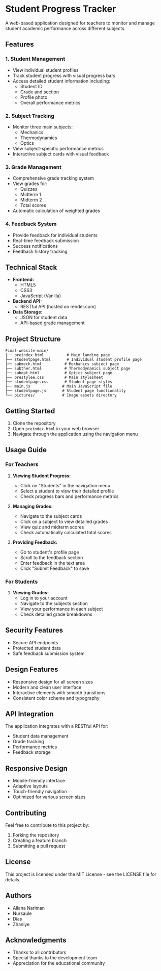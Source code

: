 # Student Progress Tracker

A web-based application designed for teachers to monitor and manage student academic performance across different subjects.

## Features

### 1. Student Management
- View individual student profiles
- Track student progress with visual progress bars
- Access detailed student information including:
  - Student ID
  - Grade and section
  - Profile photo
  - Overall performance metrics

### 2. Subject Tracking
- Monitor three main subjects:
  - Mechanics
  - Thermodynamics
  - Optics
- View subject-specific performance metrics
- Interactive subject cards with visual feedback

### 3. Grade Management
- Comprehensive grade tracking system
- View grades for:
  - Quizzes
  - Midterm 1
  - Midterm 2
  - Total scores
- Automatic calculation of weighted grades

### 4. Feedback System
- Provide feedback for individual students
- Real-time feedback submission
- Success notifications
- Feedback history tracking

## Technical Stack

- **Frontend:**
  - HTML5
  - CSS3
  - JavaScript (Vanilla)
- **Backend API:**
  - RESTful API (hosted on render.com)
- **Data Storage:**
  - JSON for student data
  - API-based grade management

## Project Structure

```
Final-website-main/
├── preindex.html          # Main landing page
├── studentpage.html       # Individual student profile page
├── submech.html          # Mechanics subject page
├── subther.html          # Thermodynamics subject page
├── subopt.html           # Optics subject page
├── prestylee.css         # Main stylesheet
├── studentpage.css       # Student page styles
├── main.js              # Main JavaScript file
├── studentpage.js       # Student page functionality
└── pictures/            # Image assets directory
```

## Getting Started

1. Clone the repository
2. Open `preindex.html` in your web browser
3. Navigate through the application using the navigation menu

## Usage Guide

### For Teachers

1. **Viewing Student Progress:**
   - Click on "Students" in the navigation menu
   - Select a student to view their detailed profile
   - Check progress bars and performance metrics

2. **Managing Grades:**
   - Navigate to the subject cards
   - Click on a subject to view detailed grades
   - View quiz and midterm scores
   - Check automatically calculated total scores

3. **Providing Feedback:**
   - Go to student's profile page
   - Scroll to the feedback section
   - Enter feedback in the text area
   - Click "Submit Feedback" to save

### For Students

1. **Viewing Grades:**
   - Log in to your account
   - Navigate to the subjects section
   - View your performance in each subject
   - Check detailed grade breakdowns

## Security Features

- Secure API endpoints
- Protected student data
- Safe feedback submission system

## Design Features

- Responsive design for all screen sizes
- Modern and clean user interface
- Interactive elements with smooth transitions
- Consistent color scheme and typography

## API Integration

The application integrates with a RESTful API for:
- Student data management
- Grade tracking
- Performance metrics
- Feedback storage

## Responsive Design

- Mobile-friendly interface
- Adaptive layouts
- Touch-friendly navigation
- Optimized for various screen sizes

## Contributing

Feel free to contribute to this project by:
1. Forking the repository
2. Creating a feature branch
3. Submitting a pull request

## License

This project is licensed under the MIT License - see the LICENSE file for details.

## Authors

- Ailana Nariman
- Nursaule
- Dias
- Zhaniye

## Acknowledgments

- Thanks to all contributors
- Special thanks to the development team
- Appreciation for the educational community 
